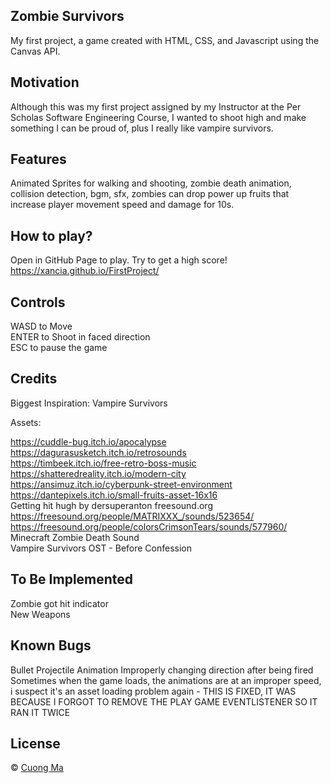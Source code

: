 ## Zombie Survivors
My first project, a game created with HTML, CSS, and Javascript using the Canvas API.

## Motivation
Although this was my first project assigned by my Instructor at the Per Scholas Software Engineering Course, I wanted to shoot high and make something I can be proud of, plus I really like vampire survivors.

## Features
Animated Sprites for walking and shooting, zombie death animation, collision detection, bgm, sfx, zombies can drop power up fruits that increase player movement speed and damage for 10s.

## How to play?
Open in GitHub Page to play. Try to get a high score!  
https://xancia.github.io/FirstProject/  

## Controls
WASD to Move  
ENTER to Shoot in faced direction  
ESC to pause the game  

## Credits
Biggest Inspiration: Vampire Survivors

Assets:

https://cuddle-bug.itch.io/apocalypse  
https://dagurasusketch.itch.io/retrosounds  
https://timbeek.itch.io/free-retro-boss-music  
https://shatteredreality.itch.io/modern-city  
https://ansimuz.itch.io/cyberpunk-street-environment  
https://dantepixels.itch.io/small-fruits-asset-16x16  
Getting hit hugh by dersuperanton freesound.org  
https://freesound.org/people/MATRIXXX_/sounds/523654/  
https://freesound.org/people/colorsCrimsonTears/sounds/577960/  
Minecraft Zombie Death Sound  
Vampire Survivors OST - Before Confession  

## To Be Implemented
 
Zombie got hit indicator   
New Weapons  

## Known Bugs

Bullet Projectile Animation Improperly changing direction after being fired  
Sometimes when the game loads, the animations are at an improper speed, i suspect it's an asset loading problem again - THIS IS FIXED, IT WAS BECAUSE I FORGOT TO REMOVE THE PLAY GAME EVENTLISTENER SO IT RAN IT TWICE

## License
© [Cuong Ma]()

